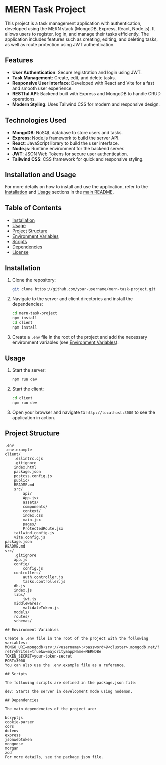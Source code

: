 # MERN Task Project

This project is a task management application with authentication, developed using the MERN stack (MongoDB, Express, React, Node.js). It allows users to register, log in, and manage their tasks efficiently. The application includes features such as creating, editing, and deleting tasks, as well as route protection using JWT authentication.

## Features

- **User Authentication**: Secure registration and login using JWT.
- **Task Management**: Create, edit, and delete tasks.
- **Responsive User Interface**: Developed with React and Vite for a fast and smooth user experience.
- **RESTful API**: Backend built with Express and MongoDB to handle CRUD operations.
- **Modern Styling**: Uses Tailwind CSS for modern and responsive design.

## Technologies Used

- **MongoDB**: NoSQL database to store users and tasks.
- **Express**: Node.js framework to build the server API.
- **React**: JavaScript library to build the user interface.
- **Node.js**: Runtime environment for the backend server.
- **JWT**: JSON Web Tokens for secure user authentication.
- **Tailwind CSS**: CSS framework for quick and responsive styling.

## Installation and Usage

For more details on how to install and use the application, refer to the [Installation](#installation) and [Usage](#usage) sections in the [main README](README.md).

## Table of Contents

- [Installation](#installation)
- [Usage](#usage)
- [Project Structure](#project-structure)
- [Environment Variables](#environment-variables)
- [Scripts](#scripts)
- [Dependencies](#dependencies)
- [License](#license)

## Installation

1. Clone the repository:
    ```sh
    git clone https://github.com/your-username/mern-task-project.git
    ```

2. Navigate to the server and client directories and install the dependencies:
    ```sh
    cd mern-task-project
    npm install
    cd client
    npm install
    ```

3. Create a `.env` file in the root of the project and add the necessary environment variables (see [Environment Variables](#environment-variables)).

## Usage

1. Start the server:
    ```sh
    npm run dev
    ```

2. Start the client:
    ```sh
    cd client
    npm run dev
    ```

3. Open your browser and navigate to `http://localhost:3000` to see the application in action.

## Project Structure

```plaintext
.env
.env.example
client/
    .eslintrc.cjs
    .gitignore
    index.html
    package.json
    postcss.config.js
    public/
    README.md
    src/
        api/
        App.jsx
        assets/
        components/
        context/
        index.css
        main.jsx
        pages/
        ProtectedRoute.jsx
    tailwind.config.js
    vite.config.js
package.json
README.md
src/
    .gitignore
    app.js
    config/
        config.js
    controllers/
        auth.controller.js
        tasks.controller.js
    db.js
    index.js
    libs/
        jwt.js
    middlewares/
        validateToken.js
    models/
    routes/
    schemas/

## Environment Variables

Create a .env file in the root of the project with the following variables:
MONGO_URI=mongodb+srv://<username>:<password>@<cluster>.mongodb.net/?retryWrites=true&w=majority&appName=MERNDBe
TOKEN_SECRET=your-token-secret
PORT=3000
You can also use the .env.example file as a reference.

## Scripts

The following scripts are defined in the package.json file:

dev: Starts the server in development mode using nodemon.

## Dependencies

The main dependencies of the project are:

bcryptjs
cookie-parser
cors
dotenv
express
jsonwebtoken
mongoose
morgan
zod
For more details, see the package.json file.